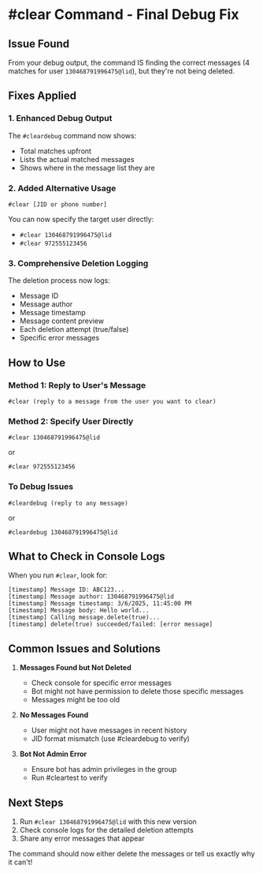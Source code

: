 # #clear Command - Final Debug Fix

## Issue Found
From your debug output, the command IS finding the correct messages (4 matches for user `130468791996475@lid`), but they're not being deleted.

## Fixes Applied

### 1. Enhanced Debug Output
The `#cleardebug` command now shows:
- Total matches upfront
- Lists the actual matched messages
- Shows where in the message list they are

### 2. Added Alternative Usage
```
#clear [JID or phone number]
```
You can now specify the target user directly:
- `#clear 130468791996475@lid`
- `#clear 972555123456`

### 3. Comprehensive Deletion Logging
The deletion process now logs:
- Message ID
- Message author
- Message timestamp
- Message content preview
- Each deletion attempt (true/false)
- Specific error messages

## How to Use

### Method 1: Reply to User's Message
```
#clear (reply to a message from the user you want to clear)
```

### Method 2: Specify User Directly
```
#clear 130468791996475@lid
```
or
```
#clear 972555123456
```

### To Debug Issues
```
#cleardebug (reply to any message)
```
or
```
#cleardebug 130468791996475@lid
```

## What to Check in Console Logs

When you run `#clear`, look for:
```
[timestamp] Message ID: ABC123...
[timestamp] Message author: 130468791996475@lid
[timestamp] Message timestamp: 3/6/2025, 11:45:00 PM
[timestamp] Message body: Hello world...
[timestamp] Calling message.delete(true)...
[timestamp] delete(true) succeeded/failed: [error message]
```

## Common Issues and Solutions

1. **Messages Found but Not Deleted**
   - Check console for specific error messages
   - Bot might not have permission to delete those specific messages
   - Messages might be too old

2. **No Messages Found**
   - User might not have messages in recent history
   - JID format mismatch (use #cleardebug to verify)

3. **Bot Not Admin Error**
   - Ensure bot has admin privileges in the group
   - Run #cleartest to verify

## Next Steps

1. Run `#clear 130468791996475@lid` with this new version
2. Check console logs for the detailed deletion attempts
3. Share any error messages that appear

The command should now either delete the messages or tell us exactly why it can't!